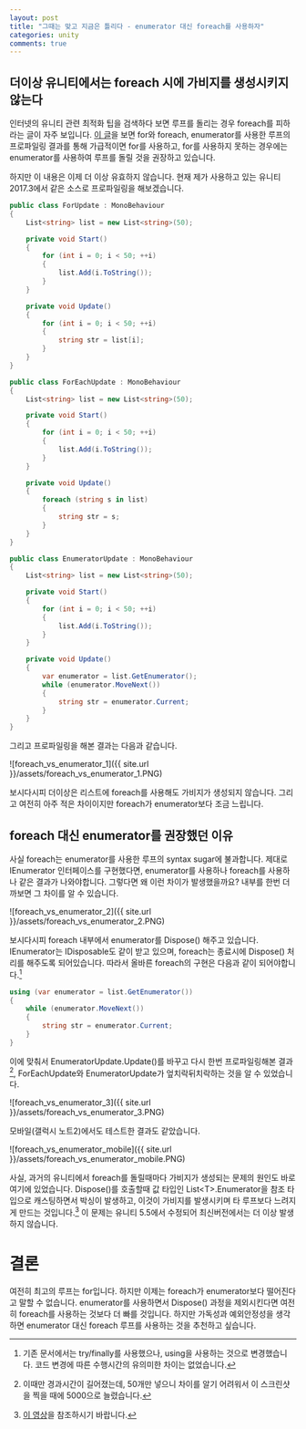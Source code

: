 ```yaml
---
layout: post
title: "그때는 맞고 지금은 틀리다 - enumerator 대신 foreach를 사용하자"
categories: unity
comments: true
---
```

## 더이상 유니티에서는 foreach 시에 가비지를 생성시키지 않는다

인터넷의 유니티 관련 최적화 팁을 검색하다 보면 루프를 돌리는 경우 foreach를 피하라는 글이 자주 보입니다. [이 글](http://geekcoders.tistory.com/56)을 보면 for와 foreach, enumerator를 사용한 루프의 프로파일링 결과를 통해 가급적이면 for를 사용하고, for를 사용하지 못하는 경우에는 enumerator를 사용하여 루프를 돌릴 것을 권장하고 있습니다.

하지만 이 내용은 이제 더 이상 유효하지 않습니다. 현재 제가 사용하고 있는 유니티 2017.3에서 같은 소스로 프로파일링을 해보겠습니다.

```C#
public class ForUpdate : MonoBehaviour
{
    List<string> list = new List<string>(50);

    private void Start()
    {
        for (int i = 0; i < 50; ++i)
        {
            list.Add(i.ToString());
        }
    }

    private void Update()
    {
        for (int i = 0; i < 50; ++i)
        {
            string str = list[i];
        }
    }
}
```

```C#
public class ForEachUpdate : MonoBehaviour
{
    List<string> list = new List<string>(50);

    private void Start()
    {
        for (int i = 0; i < 50; ++i)
        {
            list.Add(i.ToString());
        }
    }

    private void Update()
    {
        foreach (string s in list)
        {
            string str = s;
        }
    }
}
```

```C#
public class EnumeratorUpdate : MonoBehaviour
{
    List<string> list = new List<string>(50);

    private void Start()
    {
        for (int i = 0; i < 50; ++i)
        {
            list.Add(i.ToString());
        }
    }

    private void Update()
    {
        var enumerator = list.GetEnumerator();
        while (enumerator.MoveNext())
        {
            string str = enumerator.Current;
        }
    }
}
```

그리고 프로파일링을 해본 결과는 다음과 같습니다.

![foreach_vs_enumerator_1]({{ site.url }}/assets/foreach_vs_enumerator_1.PNG)

보시다시피 더이상은 리스트에 foreach를 사용해도 가비지가 생성되지 않습니다. 그리고 여전히 아주 적은 차이이지만 foreach가 enumerator보다 조금 느립니다.

## foreach 대신 enumerator를 권장했던 이유

사실 foreach는 enumerator를 사용한 루프의 syntax sugar에 불과합니다. 제대로 IEnumerator 인터페이스를 구현했다면, enumerator를 사용하나 foreach를 사용하나 같은 결과가 나와야합니다. 그렇다면 왜 이런 차이가 발생했을까요? 내부를 한번 더 까보면 그 차이를 알 수 있습니다.

![foreach_vs_enumerator_2]({{ site.url }}/assets/foreach_vs_enumerator_2.PNG)

보시다시피 foreach 내부에서 enumerator를 Dispose() 해주고 있습니다. IEnumerator는 IDisposable도 같이 받고 있으며, foreach는 종료시에 Dispose() 처리를 해주도록 되어있습니다. 따라서 올바른 foreach의 구현은 다음과 같이 되어야합니다.[^1]

```C#
using (var enumerator = list.GetEnumerator())
{
    while (enumerator.MoveNext())
    {
        string str = enumerator.Current;
    }
}
```

이에 맞춰서 EnumeratorUpdate.Update()를 바꾸고 다시 한번 프로파일링해본 결과[^2], ForEachUpdate와 EnumeratorUpdate가 엎치락뒤치락하는 것을 알 수 있었습니다.

![foreach_vs_enumerator_3]({{ site.url }}/assets/foreach_vs_enumerator_3.PNG)

모바일(갤럭시 노트2)에서도 테스트한 결과도 같았습니다.

![foreach_vs_enumerator_mobile]({{ site.url }}/assets/foreach_vs_enumerator_mobile.PNG)

사실, 과거의 유니티에서 foreach를 돌릴때마다 가비지가 생성되는 문제의 원인도 바로 여기에 있었습니다. Dispose()를 호출할때 값 타입인 List\<T\>.Enumerator을 참조 타입으로 캐스팅하면서 박싱이 발생하고, 이것이 가비지를 발생시키며 타 루프보다 느려지게 만드는 것입니다.[^3] 이 문제는 유니티 5.5에서 수정되어 최신버전에서는 더 이상 발생하지 않습니다.

[^1]: 기존 문서에서는 try/finally를 사용했으나, using을 사용하는 것으로 변경했습니다. 코드 변경에 따른 수행시간의 유의미한 차이는 없었습니다.

[^2]: 이때만 경과시간이 길어졌는데, 50개만 넣으니 차이를 알기 어려워서 이 스크린샷을 찍을 때에 5000으로 늘렸습니다.

[^3]: [이 영상](https://www.youtube.com/watch?v=WgEz6DutNkM)을 참조하시기 바랍니다.

# 결론

여전히 최고의 루프는 for입니다. 하지만 이제는 foreach가 enumerator보다 떨어진다고 말할 수 없습니다. enumerator를 사용하면서 Dispose() 과정을 제외시킨다면 여전히 foreach를 사용하는 것보다 더 빠를 것입니다. 하지만 가독성과 예외안정성을 생각하면 enumerator 대신 foreach 루프를 사용하는 것을 추천하고 싶습니다.